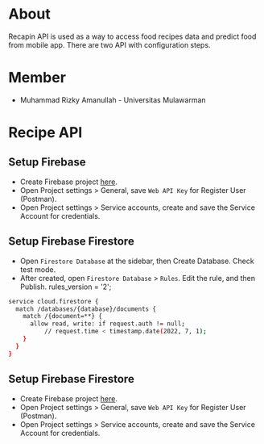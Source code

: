 # About
Recapin API is used as a way to access food recipes data and predict food from mobile app. There are two API with configuration steps.

# Member
- Muhammad Rizky Amanullah	- Universitas Mulawarman

# Recipe API
## Setup Firebase
- Create Firebase project <a href="https://console.firebase.google.com/">here</a>.
- Open Project settings > General, save `Web API Key` for Register User (Postman).
- Open Project settings > Service accounts, create and save the Service Account for credentials.

## Setup Firebase Firestore
- Open `Firestore Database` at the sidebar, then Create Database. Check test mode.
- After created, open `Firestore Database` > `Rules`. Edit the rule, and then Publish.
rules_version = '2';
```bash
service cloud.firestore {
  match /databases/{database}/documents {
    match /{document=**} {
      allow read, write: if request.auth != null;
          // request.time < timestamp.date(2022, 7, 1);
    }
  }
}
```

## Setup Firebase Firestore
- Create Firebase project <a href="https://console.firebase.google.com/">here</a>.
- Open Project settings > General, save `Web API Key` for Register User (Postman).
- Open Project settings > Service accounts, create and save the Service Account for credentials.
